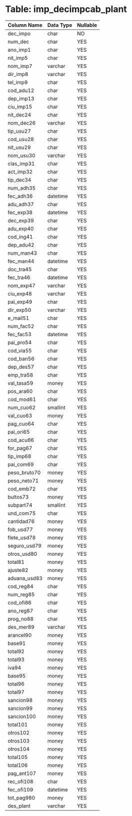 # Table: imp_decimpcab_plant

| Column Name | Data Type | Nullable |
|-------------|-----------|----------|
| dec_impo | char | NO |
| num_dec | char | YES |
| ano_imp1 | char | YES |
| nit_imp5 | char | YES |
| nom_imp7 | varchar | YES |
| dir_imp8 | varchar | YES |
| tel_imp9 | char | YES |
| cod_adu12 | char | YES |
| dep_imp13 | char | YES |
| ciu_imp15 | char | YES |
| nit_dec24 | char | YES |
| nom_dec26 | varchar | YES |
| tip_usu27 | char | YES |
| cod_usu28 | char | YES |
| nit_usu29 | char | YES |
| nom_usu30 | varchar | YES |
| clas_imp31 | char | YES |
| act_imp32 | char | YES |
| tip_dec34 | char | YES |
| num_adh35 | char | YES |
| fec_adh36 | datetime | YES |
| adu_adh37 | char | YES |
| fec_exp38 | datetime | YES |
| dec_exp39 | char | YES |
| adu_exp40 | char | YES |
| cod_ing41 | char | YES |
| dep_adu42 | char | YES |
| num_man43 | char | YES |
| fec_man44 | datetime | YES |
| doc_tra45 | char | YES |
| fec_tra46 | datetime | YES |
| nom_exp47 | varchar | YES |
| ciu_exp48 | varchar | YES |
| pai_exp49 | char | YES |
| dir_exp50 | varchar | YES |
| e_mail51 | char | YES |
| num_fac52 | char | YES |
| fec_fac53 | datetime | YES |
| pai_pro54 | char | YES |
| cod_via55 | char | YES |
| cod_ban56 | char | YES |
| dep_des57 | char | YES |
| emp_tra58 | char | YES |
| val_tasa59 | money | YES |
| pos_ara60 | char | YES |
| cod_mod61 | char | YES |
| num_cuo62 | smallint | YES |
| val_cuo63 | money | YES |
| pag_cuo64 | char | YES |
| pai_ori65 | char | YES |
| cod_acu66 | char | YES |
| for_pag67 | char | YES |
| tip_imp68 | char | YES |
| pai_com69 | char | YES |
| peso_bruto70 | money | YES |
| peso_neto71 | money | YES |
| cod_emb72 | char | YES |
| bultos73 | money | YES |
| subpart74 | smallint | YES |
| und_com75 | char | YES |
| cantidad76 | money | YES |
| fob_usd77 | money | YES |
| flete_usd78 | money | YES |
| seguro_usd79 | money | YES |
| otros_usd80 | money | YES |
| total81 | money | YES |
| ajuste82 | money | YES |
| aduana_usd83 | money | YES |
| cod_reg84 | char | YES |
| num_reg85 | char | YES |
| cod_ofi86 | char | YES |
| ano_reg87 | char | YES |
| prog_no88 | char | YES |
| des_mer89 | varchar | YES |
| arancel90 | money | YES |
| base91 | money | YES |
| total92 | money | YES |
| total93 | money | YES |
| iva94 | money | YES |
| base95 | money | YES |
| total96 | money | YES |
| total97 | money | YES |
| sancion98 | money | YES |
| sancion99 | money | YES |
| sancion100 | money | YES |
| total101 | money | YES |
| otros102 | money | YES |
| otros103 | money | YES |
| otros104 | money | YES |
| total105 | money | YES |
| total106 | money | YES |
| pag_ant107 | money | YES |
| rec_ofi108 | char | YES |
| fec_ofi109 | datetime | YES |
| tot_pag980 | money | YES |
| des_plant | varchar | YES |
